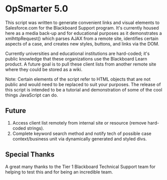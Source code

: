 OpSmarter 5.0
=============

This script was written to generate convenient links and visual elements to Salesforce.com for the Blackboard Support program. It's currently housed here as a media back-up and for educational purposes as it demonstrates a xmlhttpRequest() which parses AJAX from a remote site, identifies certain aspects of a case, and creates new styles, buttons, and links via the DOM.

Currently universities and educational institutions are hard-coded; it's public knowledge that these organizations use the Blackboard Learn product. A future goal is to pull these client lists from another remote site where they could be stored as a wiki.

Note: Certain elements of the script refer to HTML objects that are not public and would need to be replaced to suit your purposes. The release of this script is intended to be a tutorial and demonstration of some of the cool things JavaScript can do.

Future
------

1. Access client list remotely from internal site or resource (remove hard-coded strings).
2. Complete keyword search method and notify tech of possible case context/business unit via dynamically generated and styled divs.

Special Thanks
--------------

A great many thanks to the Tier 1 Blackboard Technical Support team for helping to test this and for being an incredible team.
